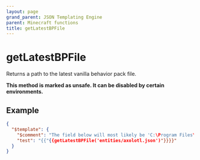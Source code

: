 ```yaml
---
layout: page
grand_parent: JSON Templating Engine
parent: Minecraft functions
title: getLatestBPFile
---
```


# getLatestBPFile

Returns a path to the latest vanilla behavior pack file.

**This method is marked as unsafe. It can be disabled by certain environments.**

## Example

```json
{
  "$template": {
    "$comment": "The field below will most likely be 'C:\Program Files\WindowsApps\Microsoft.MinecraftUWP_<Minecraft version>__8wekyb3d8bbwe\data\behavior_packs\vanilla_1.18.10\entities\axolotl.json'",
    "test": "{{"{{getLatestBPFile('entities/axolotl.json')"}}}}"
  }
}
```

